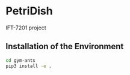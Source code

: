 # PetriDish
IFT-7201 project

## Installation of the Environment

```bash
cd gym-ants
pip3 install -e .
```
